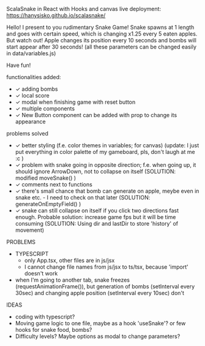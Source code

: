 ScalaSnake in React with Hooks and canvas
live deployment: https://hanysisko.github.io/scalasnake/

Hello! I present to you rudimentary Snake Game!
Snake spawns at 1 length and goes with certain speed, which is changing x1.25 every 5 eaten apples. But watch out! Apple changes its position every 10 seconds and bombs will start appear after 30 seconds! 
(all these parameters can be changed easily in data/variables.js)

Have fun!

functionalities added:
- ✓ adding bombs 
- ✓ local score 
- ✓ modal when finishing game with reset button
- ✓ multiple components
- ✓ New Button component can be added with prop to change its appearance

problems solved
- ✓ better styling (f.e. color themes in variables; for canvas) (update: I just put everything in color palette of my gameboard, pls, don't laugh at me :c )
- ✓ problem with snake going in opposite direction; 
  f.e. when going up, it should ignore ArrowDown, not to collapse on itself (SOLUTION: modified moveSnake() )
- ✓ comments next to functions
- ✓ there's small chance that bomb can generate on apple, meybe even in snake etc. - I need to check on that later (SOLUTION: generateOnEmptyField() )
- ✓ snake can still collapse on itself if you click two directions fast enough. Probable solution: increase game fps but it will be time consuming (SOLUTION: Using dir and lastDir to store 'history' of movement)

PROBLEMS
- TYPESCRIPT
  - only App.tsx, other files are in js/jsx
  - I cannot change file names from js/jsx to ts/tsx, because 'import' doesn't work
- when I'm going to another tab, snake freezes (requestAnimationFrame()), but generation of bombs (setInterval every 30sec) and changing apple position (setInterval every 10sec) don't

IDEAS 
- coding with typescript?
- Moving game logic to one file, maybe as a hook 'useSnake'? or few hooks for snake food, bombs?
- Difficulty levels? Maybe options as modal to change parameters?

